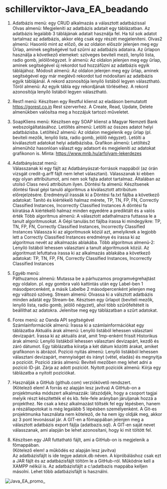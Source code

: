 # schillerviktor-Java_EA_beadando

1.	Adatbázis menü: egy CRUD alkalmazás a választott adatbázissal				
Olvas almenü: Megjeleníti az adatbázis adatait egy táblázatban. Az adatbázis legalább 3 táblájának adatait használja fel. Ha túl sok adatot tartalmaz az adatbázis, akkor elég csak egy részét megjeleníteni.
Olvas2 almenü: Hasonló mint az előző, de az oldalon először jelenjen meg egy Űrlap, aminek segítségével tud szűrni az adatbázis adataira. Az űrlapon használja a következő elemeket: szöveges beviteli mező, lenyíló lista, radio gomb, jelölőnégyzet.
Ír almenü: Az oldalon jelenjen meg egy űrlap, aminek segítségével új rekordot tud hozzáfűzni az adatbázis egyik táblájához.
Módosít almenü: Az oldalon jelenjen meg egy űrlap, aminek segítségével egy már meglévő rekordot tud módosítani az adatbázis egyik táblájánál. A rekord azonosítója lenyíló listából legyen választható.
Töröl almenü: Az egyik tábla egy rekordjának törléséhez. A rekord azonosítója lenyíló listából legyen választható.


2.	Rest1 menü: Készítsen egy Restful klienst az eladáson bemutatott 			
https://gorest.co.in Rest szerverhez. A Create, Read, Update, Delete almenükben valósítsa meg a hozzájuk tartozó műveletet.


3.	SoapKliens menü: Készítsen egy SOAP klienst a Magyar Nemzeti Bank 		
webszolgáltatásához. 
Letöltés almenü: Letölti az összes adatot helyi adatbázisba.
Letöltés2 almenü: Az oldalon megjelenik egy űrlap (pl. beviteli mezők, lenyíló lista, radio gomb, jelölő négyzet). Letölti a kiválasztott adatokat helyi adatbázisba.
Grafikon almenü: Letöltés2 almenühöz hasonlóan választ egy adatsort és megjeleníti az adatokat grafikonon is.
Minta: https://www.mnb.hu/arfolyam-lekerdezes 


4.	Adatbányászat menü: 									
Válasszanak ki egy fájlt az Adatbányászat-források mappából (az órán vizsgát credit-g.arff fájlt nem lehet választani). Válasszanak ki ebben egy olyan attribútumot, ami nem sok fajta adatot tartalmaz. Általában az utolsó Class nevű attribútum ilyen. 
Döntési fa almenü: Készítsenek döntési fával gépi tanuló algoritmus a kiválasztott attribútum előrejelzésére. Eredményül írassák ki a Döntési fa.txt fájlba a következő adatokat: 
Tanító és kiértékelő halmaz mérete, 
TP, TN, FP, FN, Correctly Classified Instances, Incorrectly Classified Instances
A döntési fa kiíratása
A kiértékelő halmaz minden egyedére a prediktált és a valós érték
Több algoritmus almenü: A választott adathalmazra futtassa le a tanult algoritmusokat. A Gépi tanulás.txt fájlba írassa ki mindegyikre: 
TP, TN, FP, FN, Correctly Classified Instances, Incorrectly Classified Instances
Válassza ki az algoritmusok közül azt, amelyiknek a legjobb lett a Correctly Classified Instances eredménye és írassa ki az algoritmus nevét az alkalmazás ablakába.
Több algoritmus almenü-2: Lenyíló listából lehessen választani a tanult algoritmusok közül. Az algoritmust lefuttatva írassa ki az alkalmazás ablakába a következő adatokat:
TP, TN, FP, FN, Correctly Classified Instances, Incorrectly Classified Instances


5.	Egyéb menü:											
Páthuzamos almenü: Mutassa be a párhuzamos programvégrehajtást egy oldalon. pl. egy gombra való kattintás után egy Label-ben 1 másodpercenként, a másik Labelbe 2 másodpercenként jelenjen meg egy változó szöveg.
Stream almenü: Olvassa ki a válsztott adatbázis minden adatát egy Stream-be. Késztsen egy űrlapot (beviteli mezők, lenyíló lista, radio gomb, jelölő négyzet), ahol több szűrőfeltételt is beállíthat az adatokra. Jelenítse meg egy táblázatban a szűrt adatokat.


6.	Forex menü: az Oanda API segítségével							
Számlainformációk almenü: Írassa ki a számlainformációkat egy táblázatba
Aktuális árak almenü: Lenyíló listából lehessen választani devizapárt. Írassa ki az aktuális árat, amit 1mp-enként frissít
Historikus árak almenü: Lenyíló listákból lehessen választani devizapárt, kezdő és záró dátumot. Egy táblázatba kiíratja a két dátum közötti árakat, amiket grafikonon is ábrázol.
Pozíció nyitás almenü: Lenyíló listákból lehessen választani devizapárt, mennyiséget és irányt (vétel, eladás) és megnyitja a pozíciót.
Pozíció zárás almenü: Beviteli mezőben meg lehet adni a pozíció ID-ját. Zárja az adott pozíciót.
Nyitott pozíciók almenü: Kiírja egy táblázatba a nyitott pozíciókat. 			


7.	Használják a GitHub (github.com) verziókövető rendszert. 			
(Kötelező elem! A forrás ez alapján lesz javítva) 
A GitHub-on a projektmunka módszert alkalmazzák: látszódjék, hogy a csoport tagjai melyik részt készítették el és kb. fele-fele arányban járuljanak hozzá a projekthez. Ne csak a kész alkalmazást töltsék fel egy lépésben, hanem a részállapotokat is még legalább 5 lépésben személyenként.
A Git-es projektmunka használata nem kötelező, de ha nem így oldják meg, akkor az 3 pont levonással jár.
A GIT-en a főmappában jelenjen meg a választott adatbázis export fájlja (adatbazis.sql).
A GIT-en saját nevet válasszanak, ami alapján be lehet azonosítani, hogy ki mit töltött fel.


8.	Készítsen egy JAR futtatható fájlt, ami a GitHub-on is megjelenik a főmappában. 	
(Kötelező elem! a működés ez alapján lesz javítva)  
Az adatbázisfájlt is ide tegye adatok.db néven.
A kipróbáláshoz csak ezt a JAR fájlt és az adatbázisfájlt töltöm le a GitHub-ról. Működnie kell a XAMPP nélkül is. Az adatbázisfájlt a c:\adatbazis mappába kelljen másolni. Lehet több adatbázisfájlt is használni.



![Java_EA_promo_](https://github.com/schillerviktor/schillerviktor-Java_EA_beadando/assets/46298416/1acb953a-1e25-40a9-91dd-4edaa64dccc7)
